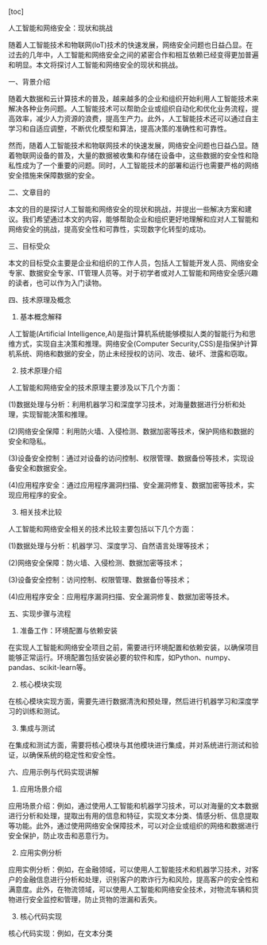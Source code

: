 
[toc]                    
                
                
人工智能和网络安全：现状和挑战

随着人工智能技术和物联网(IoT)技术的快速发展，网络安全问题也日益凸显。在过去的几年中，人工智能和网络安全之间的紧密合作和相互依赖已经变得更加普遍和明显。本文将探讨人工智能和网络安全的现状和挑战。

一、背景介绍

随着大数据和云计算技术的普及，越来越多的企业和组织开始利用人工智能技术来解决各种业务问题。人工智能技术可以帮助企业或组织自动化和优化业务流程，提高效率，减少人力资源的浪费，提高生产力。此外，人工智能技术还可以通过自主学习和自适应调整，不断优化模型和算法，提高决策的准确性和可靠性。

然而，随着人工智能技术和物联网技术的快速发展，网络安全问题也日益凸显。随着物联网设备的普及，大量的数据被收集和存储在设备中，这些数据的安全性和隐私性成为了一个重要的问题。同时，人工智能技术的部署和运行也需要严格的网络安全措施来保障数据的安全。

二、文章目的

本文的目的是探讨人工智能和网络安全的现状和挑战，并提出一些解决方案和建议。我们希望通过本文的内容，能够帮助企业和组织更好地理解和应对人工智能和网络安全的挑战，提高安全性和可靠性，实现数字化转型的成功。

三、目标受众

本文的目标受众主要是企业和组织的工作人员，包括人工智能开发人员、网络安全专家、数据安全专家、IT管理人员等。对于初学者或对人工智能和网络安全感兴趣的读者，也可以作为入门读物。

四、技术原理及概念

1. 基本概念解释

人工智能(Artificial Intelligence,AI)是指计算机系统能够模拟人类的智能行为和思维方式，实现自主决策和推理。网络安全(Computer Security,CSS)是指保护计算机系统、网络和数据的安全，防止未经授权的访问、攻击、破坏、泄露和窃取。

2. 技术原理介绍

人工智能和网络安全的技术原理主要涉及以下几个方面：

(1)数据处理与分析：利用机器学习和深度学习技术，对海量数据进行分析和处理，实现智能决策和推理。

(2)网络安全保障：利用防火墙、入侵检测、数据加密等技术，保护网络和数据的安全和隐私。

(3)设备安全控制：通过对设备的访问控制、权限管理、数据备份等技术，实现设备安全和数据安全。

(4)应用程序安全：通过应用程序漏洞扫描、安全漏洞修复、数据加密等技术，实现应用程序的安全。

3. 相关技术比较

人工智能和网络安全相关的技术比较主要包括以下几个方面：

(1)数据处理与分析：机器学习、深度学习、自然语言处理等技术；

(2)网络安全保障：防火墙、入侵检测、数据加密等技术；

(3)设备安全控制：访问控制、权限管理、数据备份等技术；

(4)应用程序安全：应用程序漏洞扫描、安全漏洞修复、数据加密等技术。

五、实现步骤与流程

1. 准备工作：环境配置与依赖安装

在实现人工智能和网络安全项目之前，需要进行环境配置和依赖安装，以确保项目能够正常运行。环境配置包括安装必要的软件和库，如Python、numpy、pandas、scikit-learn等。

2. 核心模块实现

在核心模块实现方面，需要先进行数据清洗和预处理，然后进行机器学习和深度学习的训练和测试。

3. 集成与测试

在集成和测试方面，需要将核心模块与其他模块进行集成，并对系统进行测试和验证，以确保系统的稳定性和安全性。

六、应用示例与代码实现讲解

1. 应用场景介绍

应用场景介绍：例如，通过使用人工智能和机器学习技术，可以对海量的文本数据进行分析和处理，提取出有用的信息和特征，实现文本分类、情感分析、信息提取等功能。此外，通过使用网络安全保障技术，可以对企业或组织的网络和数据进行安全保护，防止攻击和恶意行为。

2. 应用实例分析

应用实例分析：例如，在金融领域，可以使用人工智能技术和机器学习技术，对客户的金融信息进行分析和处理，识别客户的欺诈行为和风险，提高客户的安全性和满意度。此外，在物流领域，可以使用人工智能和网络安全技术，对物流车辆和货物进行安全监控和管理，防止货物的泄漏和丢失。

3. 核心代码实现

核心代码实现：例如，在文本分类

